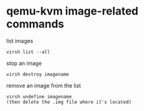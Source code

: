 # qemu-kvm image-related commands

list images

```virsh list --all```

stop an image

```virsh destroy imagename```

remove an image from the list

    virsh undefine imagename
    (then delete the .img file where it's located)

